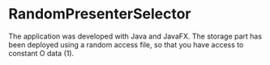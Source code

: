 # RandomPresenterSelector
The application was developed with Java and JavaFX. The storage part has been deployed using a random access file, so that you have access to constant O data (1).
